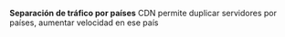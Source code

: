 __Separación de tráfico por países__
CDN permite duplicar servidores por países, aumentar velocidad en ese país

